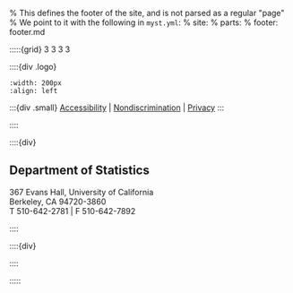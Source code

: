 % This defines the footer of the site, and is not parsed as a regular "page"
% We point to it with the following in `myst.yml`:
% site:
% parts:
% footer: footer.md

:::::{grid} 3 3 3 3

::::{div .logo}

```{image} ./images/BERK_FOOTER.svg
:width: 200px
:align: left
```

:::{div .small}
[Accessibility](https://dap.berkeley.edu/get-help/report-web-accessibility-issue) |
[Nondiscrimination](https://ophd.berkeley.edu/policies-and-procedures/nondiscrimination-policy-statement) |
[Privacy](https://statistics.berkeley.edu/privacy-statement)
:::

::::

::::{div}
## Department of Statistics

367 Evans Hall, University of California  
Berkeley, CA 94720-3860  
T 510-642-2781 | F 510-642-7892  

::::

::::{div}


::::

:::::
